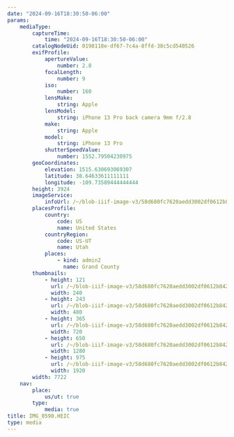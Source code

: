 ```yaml
---
date: "2024-09-16T18:30:50-06:00"
params:
    mediaType:
        captureTime:
            time: "2024-09-16T18:30:50-06:00"
        catalogNodeUid: 0198118e-df67-7c4a-8ffd-38c5cd540526
        exifProfile:
            apertureValue:
                number: 2.8
            focalLength:
                number: 9
            iso:
                number: 160
            lensMake:
                string: Apple
            lensModel:
                string: iPhone 13 Pro back camera 9mm f/2.8
            make:
                string: Apple
            model:
                string: iPhone 13 Pro
            shutterSpeedValue:
                number: 1552.79504230975
        geoCoordinates:
            elevation: 1515.630693069307
            latitude: 38.64633611111111
            longitude: -109.73589444444444
        height: 3924
        imageService:
            infoUrl: /~/blob-iiif-image-v3/58d680fc7620aedd3002df0612b84220c05e202e5da118d05e46c5169b2480b2/info.json
        placesProfile:
            country:
                code: US
                name: United States
            countryRegion:
                code: US-UT
                name: Utah
            places:
                - kind: admin2
                  name: Grand County
        thumbnails:
            - height: 121
              url: /~/blob-iiif-image-v3/58d680fc7620aedd3002df0612b84220c05e202e5da118d05e46c5169b2480b2/full/240%2C121/0/default.jpg
              width: 240
            - height: 243
              url: /~/blob-iiif-image-v3/58d680fc7620aedd3002df0612b84220c05e202e5da118d05e46c5169b2480b2/full/480%2C243/0/default.jpg
              width: 480
            - height: 365
              url: /~/blob-iiif-image-v3/58d680fc7620aedd3002df0612b84220c05e202e5da118d05e46c5169b2480b2/full/720%2C365/0/default.jpg
              width: 720
            - height: 650
              url: /~/blob-iiif-image-v3/58d680fc7620aedd3002df0612b84220c05e202e5da118d05e46c5169b2480b2/full/1280%2C650/0/default.jpg
              width: 1280
            - height: 975
              url: /~/blob-iiif-image-v3/58d680fc7620aedd3002df0612b84220c05e202e5da118d05e46c5169b2480b2/full/1920%2C975/0/default.jpg
              width: 1920
        width: 7722
    nav:
        place:
            us/ut: true
        type:
            media: true
title: IMG_0590.HEIC
type: media
---
```

